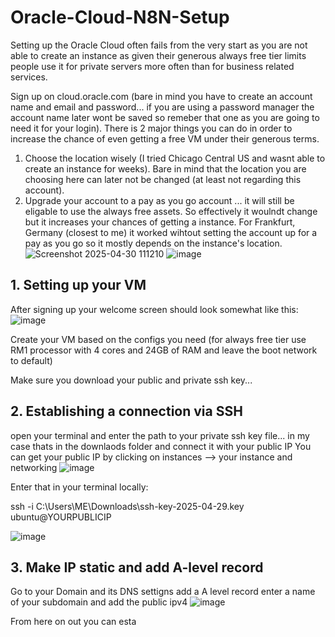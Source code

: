 # Oracle-Cloud-N8N-Setup

Setting up the Oracle Cloud often fails from the very start as you are not able to create an instance as given their generous always free tier limits people use it for private servers more often than for business related services. 

Sign up on cloud.oracle.com (bare in mind you have to create an account name and email and password... if you are using a password manager the account name later wont be saved so remeber that one as you are going to need it for your login). 
There is 2 major things you can do in order to increase the chance of even getting a free VM under their generous terms.
1. Choose the location wisely (I tried Chicago Central US and wasnt able to create an instance for weeks). Bare in mind that the location you are choosing here can later not be changed (at least not regarding this account).
2. Upgrade your account to a pay as you go account ... it will still be eligable to use the always free assets. So effectively it woulndt change but it increases your chances of getting a instance. For Frankfurt, Germany (closest to me) it worked wihtout setting the account up for a pay as you go so it mostly depends on the instance's location.
![Screenshot 2025-04-30 111210](https://github.com/user-attachments/assets/c620bafd-4bd5-4808-b8e6-05863b1d88f5)
![image](https://github.com/user-attachments/assets/f58fec3f-99e1-41c7-9d33-419279a495a0)


## 1. Setting up your VM

After signing up your welcome screen should look somewhat like this: 
![image](https://github.com/user-attachments/assets/eee9688f-eb67-4f61-9650-db0a171cde94)

Create your VM based on the configs you need (for always free tier use RM1 processor with 4 cores and 24GB of RAM and leave the boot network to default) 

Make sure you download your public and private ssh key... 

## 2. Establishing a connection via SSH

open your terminal and enter the path to your private ssh key file... in my case thats in the downlaods folder and connect it with your public IP 
You can get your public IP by clicking on instances --> your instance and networking 
![image](https://github.com/user-attachments/assets/fce460e8-6b9a-4c83-9b4d-4c64e0d07a74)

Enter that in your terminal locally:

ssh -i C:\Users\ME\Downloads\ssh-key-2025-04-29.key ubuntu@YOURPUBLICIP

![image](https://github.com/user-attachments/assets/0956a199-d477-4e33-92fd-653a16a74866)

## 3. Make IP static and add A-level record

Go to your Domain and its DNS settigns add a A level record enter a name of your subdomain and add the public ipv4 
![image](https://github.com/user-attachments/assets/8876b8eb-e8eb-4c9b-8d46-778efb358d13)



From here on out you can esta
